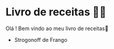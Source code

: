 # Livro de receitas  :man_cook:

Olá ! Bem vindo ao meu livro de receitas:cookie:

- Strogonoff de Frango